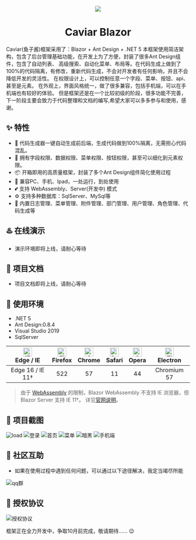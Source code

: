 <p align="center">
  <a href="#">
    <img src="https://images.gitee.com/uploads/images/2021/0722/235619_37006555_1456276.png">
  </a>
</p>
<h1 align="center">Caviar Blazor</h1>
Caviar(鱼子酱)框架采用了：Blazor + Ant Design + .NET 5 本框架使用简洁架构，包含了后台管理基础功能，在开发上为了方便，封装了很多Ant Design组件，包含了自动列表、 高级搜索、自动化菜单、布局等。在代码生成上做到了100%的代码隔离，有修改，重新代码生成，不会对开发者有任何影响，并且不会降低开发的灵活性。 在权限设计上，可以控制任意一个字段、菜单、按钮、api、甚至是元素。 在外观上，界面风格统一，做了很多兼容，包括手机端，可以在手机端也有较好的体验。 但是框架还是在一个比较初级的阶段，很多功能不完善，下一阶段主要会致力于代码整理和文档的编写,希望大家可以多多参与和使用，感谢。

## ✨ 特性  

- 🌈 代码生成器一键自动生成前后端，生成代码做到100%隔离，无需担心代码混乱。  
- 🏁 拥有字段权限、数据权限、菜单权限、按钮权限，甚至可以细化到元素权限。  
- 📦 开箱即用的高质量框架，封装了多个Ant Design组件简化使用过程
- 📱 兼容PC、手机、Ipad，一处运行，到处使用
- 💕 支持 WebAssembly、Server(开发中) 模式
- ⚙️ 支持多种数据库：SqlServer、MySql等
- 🎁 内置日志管理、菜单管理、附件管理、部门管理、用户管理、角色管理、代码生成等

## ♨️ 在线演示

- 演示环境即将上线，请耐心等待

## 🍉 项目文档

- 项目文档即将上线，请耐心等待

## 🍡 使用环境

- .NET 5
- Ant Design:0.8.4
- Visual Studio 2019
- SqlServer

| [<img src="https://cdn.jsdelivr.net/gh/alrra/browser-logos/src/edge/edge_48x48.png" alt="IE / Edge" width="24px" height="24px" />](http://godban.github.io/browsers-support-badges/)</br> Edge / IE | [<img src="https://cdn.jsdelivr.net/gh/alrra/browser-logos/src/firefox/firefox_48x48.png" alt="Firefox" width="24px" height="24px" />](http://godban.github.io/browsers-support-badges/)</br>Firefox | [<img src="https://cdn.jsdelivr.net/gh/alrra/browser-logos/src/chrome/chrome_48x48.png" alt="Chrome" width="24px" height="24px" />](http://godban.github.io/browsers-support-badges/)</br>Chrome | [<img src="https://cdn.jsdelivr.net/gh/alrra/browser-logos/src/safari/safari_48x48.png" alt="Safari" width="24px" height="24px" />](http://godban.github.io/browsers-support-badges/)</br>Safari | [<img src="https://cdn.jsdelivr.net/gh/alrra/browser-logos/src/opera/opera_48x48.png" alt="Opera" width="24px" height="24px" />](http://godban.github.io/browsers-support-badges/)</br>Opera | [<img src="https://cdn.jsdelivr.net/gh/alrra/browser-logos/src/electron/electron_48x48.png" alt="Electron" width="24px" height="24px" />](http://godban.github.io/browsers-support-badges/)</br>Electron |
| :-------------------------------------------------------------------------------------------------------------------------------------------------------------------------------------------------: | :--------------------------------------------------------------------------------------------------------------------------------------------------------------------------------------------------: | :----------------------------------------------------------------------------------------------------------------------------------------------------------------------------------------------: | :----------------------------------------------------------------------------------------------------------------------------------------------------------------------------------------------: | :------------------------------------------------------------------------------------------------------------------------------------------------------------------------------------------: | :------------------------------------------------------------------------------------------------------------------------------------------------------------------------------------------------------: |
|                                                                                          Edge 16 / IE 11†                                                                                           |                                                                                                 522                                                                                                  |                                                                                                57                                                                                                |                                                                                                11                                                                                                |                                                                                              44                                                                                              |                                                                                               Chromium 57                                                                                                |

> 由于 [WebAssembly](https://webassembly.org) 的限制，Blazor WebAssembly 不支持 IE 浏览器，但 Blazor Server 支持 IE 11†。 详见[官网说明](https://docs.microsoft.com/en-us/aspnet/core/blazor/supported-platforms?view=aspnetcore-3.1&WT.mc_id=DT-MVP-5003987)。

## 🏁 项目截图

![load](https://images.gitee.com/uploads/images/2021/0723/112613_679d6eb8_1456276.png "屏幕截图.png")
![登录](https://images.gitee.com/uploads/images/2021/0723/112634_5f188e73_1456276.png "屏幕截图.png")
![首页](https://images.gitee.com/uploads/images/2021/0723/112647_21601c71_1456276.png "屏幕截图.png")
![菜单](https://images.gitee.com/uploads/images/2021/0723/112716_2a38aec6_1456276.png "屏幕截图.png")
![暗黑](https://images.gitee.com/uploads/images/2021/0723/112733_aac71b79_1456276.png "屏幕截图.png")
![手机端](https://images.gitee.com/uploads/images/2021/0723/140728_26e85f8c_1456276.png "屏幕截图.png")

## 🍻 社区互助

- 如果在使用过程中遇到任何问题，可以通过以下途径解决，我定当竭尽所能

![qq群](https://images.gitee.com/uploads/images/2021/0723/143814_11a0a270_1456276.png "屏幕截图.png")

## 🌠 授权协议

![授权协议](https://images.gitee.com/uploads/images/2021/0723/144214_9f81ab38_1456276.png "屏幕截图.png")

框架正在全力开发中，争取10月前完成，敬请期待…… :wink: 
